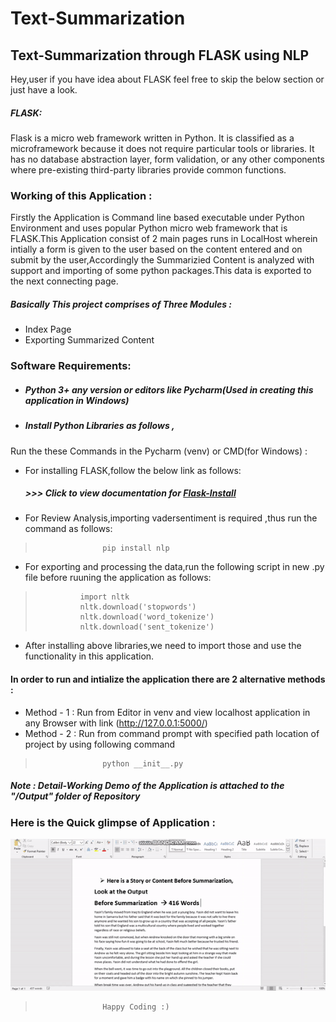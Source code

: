 # Text-Summarization
Text-Summarization through FLASK using NLP
----------------------------------------------------------------
Hey,user if you have idea about FLASK feel free to skip the below section or just have a look. 
#####  FLASK:
Flask is a micro web framework written in Python. It is classified as a microframework because it does not require particular tools or libraries. It has no database abstraction layer, form validation, or any other components where pre-existing third-party libraries provide common functions.
### Working of this Application :
Firstly the Application is Command line based executable under Python Environment and
uses popular Python micro web framework that is FLASK.This Application consist of 2 main pages runs in LocalHost wherein intially a form is given to the user based on the content entered and on submit by the user,Accordingly the Summarizied Content is analyzed with support and importing of some python packages.This data is exported to the next connecting page.

##### Basically This project comprises of Three Modules :
* Index Page
* Exporting Summarized Content

### Software Requirements:
* #####  Python 3+ any version or editors like Pycharm(Used in creating this application in Windows) 
* ##### Install Python Libraries as follows ,
 Run the these Commands in the Pycharm (venv) or CMD(for Windows) :

* For installing FLASK,follow the below link  as follows:
    ##### >>> Click to view documentation for [Flask-Install](https://dev.to/sahilrajput/install-flask-and-create-your-first-web-application-2dba)


* For Review Analysis,importing vadersentiment is required ,thus run the command as follows:
>                    pip install nlp

* For exporting and processing the data,run the following script in new .py file before ruuning the application as follows:
>               import nltk
>               nltk.download('stopwords')
>               nltk.download('word_tokenize')
>               nltk.download('sent_tokenize')
>

*  After installing above libraries,we need to import those and use the functionality in this application.

#### In order to run and intialize the application there are 2 alternative methods :

* Method - 1 : Run from Editor in venv and view localhost application in any Browser with link (http://127.0.0.1:5000/)
* Method - 2 : Run from command prompt with specified path location of project by using following command
>                    python __init__.py


##### Note : Detail-Working Demo of the Application is attached to the "/Output" folder of Repository 



### Here is the Quick glimpse of Application :

![DEMO-OUTPUT](Output_TextSumm.gif)


>                    Happy Coding :)
